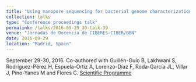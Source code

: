 ```yaml
---
title: "Using nanopore sequencing for bacterial genome characterization and microbiome profiling"
collection: talks
type: "Conference proceedings talk"
permalink: /talks/2016-09-29_30-talk-39
venue: "Jornadas de Docencia de CIBERES-CIBER/BBN"
date: 2016-09-29
location: "Madrid, Spain"
---
```

September 29-30, 2016. Co-authored with Guillén-Guío B, Lakhwani S, Rodríguez-Pérez H, Espuela-Ortiz A, Lorenzo-Díaz F, Roda-García JL, Villar J, Pino-Yanes M and Flores C.
[Scientific Programme](https://www.ciberes.org/media/658425/programa-jornadas-de-formacion-ciberes-ciber-bbn-2016.pdf)